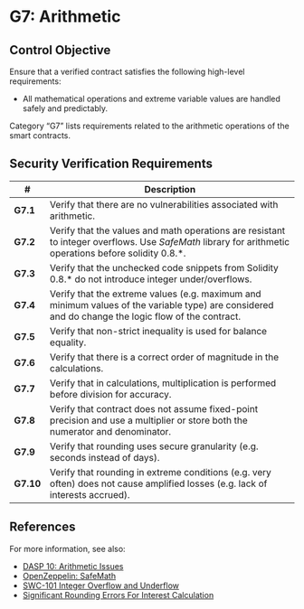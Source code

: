 # G7: Arithmetic

## Control Objective

Ensure that a verified contract satisfies the following high-level requirements:
* All mathematical operations and extreme variable values are handled safely and predictably.

Category “G7” lists requirements related to the arithmetic operations of the smart contracts.

## Security Verification Requirements

| # | Description |
| --- | --- |
| **G7.1** | Verify that there are no vulnerabilities associated with arithmetic. | 
| **G7.2** | Verify that the values and math operations are resistant to integer overflows. Use *SafeMath* library for arithmetic operations before solidity 0.8.\*. | 
| **G7.3** | Verify that the unchecked code snippets from Solidity 0.8.\* do not introduce integer under/overflows. | 
| **G7.4** | Verify that the extreme values (e.g. maximum and minimum values of the variable type) are considered and do change the logic flow of the contract. | 
| **G7.5** | Verify that non-strict inequality is used for balance equality. | 
| **G7.6** | Verify that there is a correct order of magnitude in the calculations. | 
| **G7.7** | Verify that in calculations, multiplication is performed before division for accuracy. | 
| **G7.8** | Verify that contract does not assume fixed-point precision and use a multiplier or store both the numerator and denominator. | 
| **G7.9** | Verify that rounding uses secure granularity (e.g. seconds instead of days). |
| **G7.10** | Verify that rounding in extreme conditions (e.g. very often) does not cause amplified losses (e.g. lack of interests accrued). |

## References

For more information, see also:

* [DASP 10: Arithmetic Issues](https://www.dasp.co/#item-3)
* [OpenZeppelin: SafeMath](https://github.com/OpenZeppelin/openzeppelin-solidity/blob/master/contracts/math/SafeMath.sol)
* [SWC-101 Integer Overflow and Underflow](https://smartcontractsecurity.github.io/SWC-registry/docs/SWC-101)
* [Significant Rounding Errors For Interest Calculation](https://github.com/OpenCoreCH/smart-contract-audits/blob/main/reports/c4/rigor.md#high-significant-rounding-errors-for-interest-calculation)
